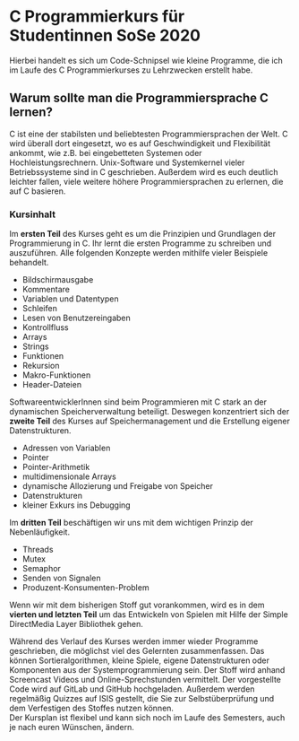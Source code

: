 # C Programmierkurs für Studentinnen SoSe 2020

Hierbei handelt es sich um Code-Schnipsel wie kleine Programme, die ich im Laufe des C Programmierkurses zu Lehrzwecken erstellt habe.
## Warum sollte man die Programmiersprache C lernen?
C ist eine der stabilsten und beliebtesten Programmiersprachen der Welt. C wird überall dort eingesetzt, wo es auf Geschwindigkeit und Flexibilität ankommt, wie z.B. bei eingebetteten Systemen oder Hochleistungsrechnern. Unix-Software und Systemkernel vieler Betriebssysteme sind in C geschrieben. Außerdem wird es euch deutlich leichter fallen, viele weitere höhere Programmiersprachen zu erlernen, die auf C basieren.

### Kursinhalt
Im **ersten Teil** des Kurses geht es um die Prinzipien und Grundlagen der Programmierung in C. Ihr lernt die ersten Programme zu schreiben und auszuführen.
Alle folgenden Konzepte werden mithilfe vieler Beispiele behandelt.
<ul>
<li>Bildschirmausgabe</li>
<li>Kommentare</li>
<li>Variablen und Datentypen</li>
<li>Schleifen</li>
<li>Lesen von Benutzereingaben</li>
<li>Kontrollfluss</li>
<li>Arrays</li>
<li>Strings</li>
<li>Funktionen</li>
<li>Rekursion</li>
<li>Makro-Funktionen</li>
<li>Header-Dateien</li>
</ul>

SoftwareentwicklerInnen sind beim Programmieren mit C stark an der dynamischen Speicherverwaltung beteiligt. Deswegen konzentriert sich der **zweite Teil** des Kurses auf Speichermanagement und die Erstellung eigener Datenstrukturen.
<ul>
<li>Adressen von Variablen</li>
<li>Pointer</li>
<li>Pointer-Arithmetik</li>
<li>multidimensionale Arrays</li>
<li>dynamische Allozierung und Freigabe von Speicher</li>
<li>Datenstrukturen</li>
<li>kleiner Exkurs ins Debugging</li>
</ul>

Im **dritten Teil** beschäftigen wir uns mit dem wichtigen Prinzip der Nebenläufigkeit.
<ul>
<li>Threads</li>
<li>Mutex</li>
<li>Semaphor</li>
<li>Senden von Signalen</li>
<li>Produzent-Konsumenten-Problem</li>
 </ul>

Wenn wir mit dem bisherigen Stoff gut vorankommen, wird es in dem **vierten und letzten Teil** um das Entwickeln von Spielen mit Hilfe der Simple DirectMedia Layer Bibliothek gehen.  

Während des Verlauf des Kurses werden immer wieder Programme geschrieben, die möglichst viel des Gelernten zusammenfassen. Das können Sortieralgorithmen, kleine Spiele, eigene Datenstrukturen oder Komponenten aus der Systemprogrammierung sein. Der Stoff wird anhand Screencast Videos und Online-Sprechstunden vermittelt. Der vorgestellte Code wird auf GitLab und GitHub hochgeladen. Außerdem werden regelmäßig Quizzes auf ISIS gestellt, die Sie zur Selbstüberprüfung und dem Verfestigen des Stoffes nutzen können.  
Der Kursplan ist flexibel und kann sich noch im Laufe des Semesters, auch je nach euren Wünschen, ändern.
